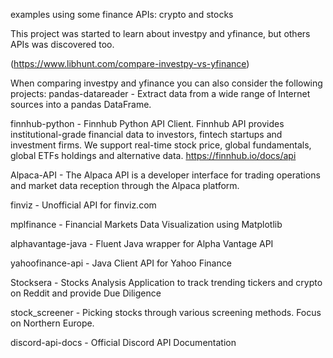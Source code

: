 examples using some finance APIs: crypto and stocks

This project was started to learn about investpy and yfinance, but others APIs was discovered too.

(https://www.libhunt.com/compare-investpy-vs-yfinance)

When comparing investpy and yfinance you can also consider the following projects:
pandas-datareader - Extract data from a wide range of Internet sources into a pandas DataFrame.

finnhub-python - Finnhub Python API Client. Finnhub API provides institutional-grade financial data to investors, fintech startups and investment firms. We support real-time stock price, global fundamentals, global ETFs holdings and alternative data. https://finnhub.io/docs/api

Alpaca-API - The Alpaca API is a developer interface for trading operations and market data reception through the Alpaca platform.

finviz - Unofficial API for finviz.com

mplfinance - Financial Markets Data Visualization using Matplotlib

alphavantage-java - Fluent Java wrapper for Alpha Vantage API

yahoofinance-api - Java Client API for Yahoo Finance

Stocksera - Stocks Analysis Application to track trending tickers and crypto on Reddit and provide Due Diligence

stock_screener - Picking stocks through various screening methods. Focus on Northern Europe.

discord-api-docs - Official Discord API Documentation